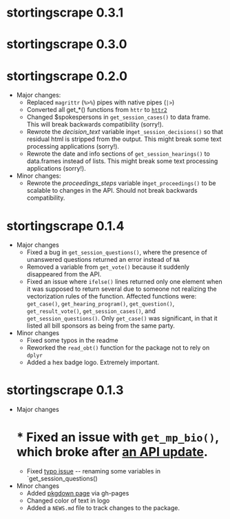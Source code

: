# stortingscrape 0.3.1

# stortingscrape 0.3.0

# stortingscrape 0.2.0

- Major changes:
    * Replaced `magrittr` (`%>%`) pipes with native pipes (`|>`)
    * Converted all get_*() functions from `httr` to [`httr2`](https://httr2.r-lib.org/)
    * Changed $spokespersons in `get_session_cases()` to data frame. This will break backwards compatibility (sorry!).
    * Rewrote the *decision_text* variable in`get_session_decisions()` so that residual html is stripped from the output. This might break some text processing applications (sorry!).
    * Rewrote the date and info sections of `get_session_hearings()` to data.frames instead of lists. This might break some text processing applications (sorry!).
- Minor changes:
    * Rewrote the *proceedings_steps* variable in`get_proceedings()` to be scalable to changes in the API. Should not break backwards compatibility.

# stortingscrape 0.1.4

- Major changes
    * Fixed a bug in `get_session_questions()`, where the presence of unanswered questions returned an error instead of `NA`
    * Removed a variable from `get_vote()` because it suddenly disappeared from the API.
    * Fixed an issue where `ifelse()` lines returned only one element when it was supposed to return several due to someone not realizing the vectorization rules of the function. Affected functions were: `get_case()`, `get_hearing_program()`, `get_question()`, `get_result_vote()`, `get_session_cases()`, and `get_session_questions()`. Only `get_case()` was significant, in that it listed all bill sponsors as being from the same party.
- Minor changes
    * Fixed some typos in the readme
    * Reworked the `read_obt()` function for the package not to rely on `dplyr`
    * Added a hex badge logo. Extremely important.

# stortingscrape 0.1.3

- Major changes
    # * Fixed an issue with `get_mp_bio()`, which broke after [an API update](https://data.stortinget.no/nyhetsoversikt/endringer-i-biografidata/).
    * Fixed [typo issue](https://github.com/martigso/stortingscrape/issues/3) -- renaming some variables in `get_session_questions()
- Minor changes
    * Added [pkgdown page](https://martigso.github.io/stortingscrape/) via gh-pages 
    * Changed color of text in logo
    * Added a `NEWS.md` file to track changes to the package.
